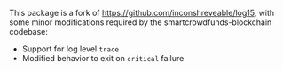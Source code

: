 This package is a fork of https://github.com/inconshreveable/log15, with some
minor modifications required by the smartcrowdfunds-blockchain codebase:

 * Support for log level `trace`
 * Modified behavior to exit on `critical` failure
